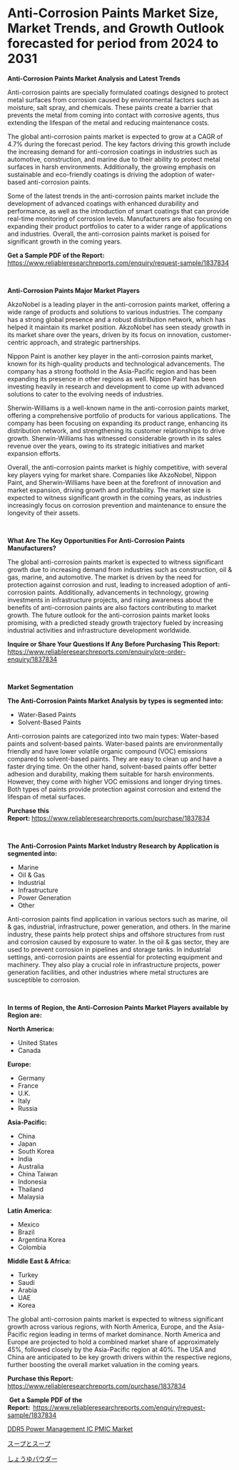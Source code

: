 <p><h1>Anti-Corrosion Paints Market Size, Market Trends, and Growth Outlook forecasted for period from 2024 to 2031</h1></p><p><strong>Anti-Corrosion Paints Market Analysis and Latest Trends</strong></p>
<p><p>Anti-corrosion paints are specially formulated coatings designed to protect metal surfaces from corrosion caused by environmental factors such as moisture, salt spray, and chemicals. These paints create a barrier that prevents the metal from coming into contact with corrosive agents, thus extending the lifespan of the metal and reducing maintenance costs.</p><p>The global anti-corrosion paints market is expected to grow at a CAGR of 4.7% during the forecast period. The key factors driving this growth include the increasing demand for anti-corrosion coatings in industries such as automotive, construction, and marine due to their ability to protect metal surfaces in harsh environments. Additionally, the growing emphasis on sustainable and eco-friendly coatings is driving the adoption of water-based anti-corrosion paints.</p><p>Some of the latest trends in the anti-corrosion paints market include the development of advanced coatings with enhanced durability and performance, as well as the introduction of smart coatings that can provide real-time monitoring of corrosion levels. Manufacturers are also focusing on expanding their product portfolios to cater to a wider range of applications and industries. Overall, the anti-corrosion paints market is poised for significant growth in the coming years.</p></p>
<p><strong>Get a Sample PDF of the Report:&nbsp;</strong> <a href="https://www.reliableresearchreports.com/enquiry/request-sample/1837834">https://www.reliableresearchreports.com/enquiry/request-sample/1837834</a></p>
<p>&nbsp;</p>
<p><strong>Anti-Corrosion Paints Major Market Players</strong></p>
<p><p>AkzoNobel is a leading player in the anti-corrosion paints market, offering a wide range of products and solutions to various industries. The company has a strong global presence and a robust distribution network, which has helped it maintain its market position. AkzoNobel has seen steady growth in its market share over the years, driven by its focus on innovation, customer-centric approach, and strategic partnerships.</p><p>Nippon Paint is another key player in the anti-corrosion paints market, known for its high-quality products and technological advancements. The company has a strong foothold in the Asia-Pacific region and has been expanding its presence in other regions as well. Nippon Paint has been investing heavily in research and development to come up with advanced solutions to cater to the evolving needs of industries.</p><p>Sherwin-Williams is a well-known name in the anti-corrosion paints market, offering a comprehensive portfolio of products for various applications. The company has been focusing on expanding its product range, enhancing its distribution network, and strengthening its customer relationships to drive growth. Sherwin-Williams has witnessed considerable growth in its sales revenue over the years, owing to its strategic initiatives and market expansion efforts.</p><p>Overall, the anti-corrosion paints market is highly competitive, with several key players vying for market share. Companies like AkzoNobel, Nippon Paint, and Sherwin-Williams have been at the forefront of innovation and market expansion, driving growth and profitability. The market size is expected to witness significant growth in the coming years, as industries increasingly focus on corrosion prevention and maintenance to ensure the longevity of their assets.</p></p>
<p>&nbsp;</p>
<p><strong>What Are The Key Opportunities For Anti-Corrosion Paints Manufacturers?</strong></p>
<p><p>The global anti-corrosion paints market is expected to witness significant growth due to increasing demand from industries such as construction, oil & gas, marine, and automotive. The market is driven by the need for protection against corrosion and rust, leading to increased adoption of anti-corrosion paints. Additionally, advancements in technology, growing investments in infrastructure projects, and rising awareness about the benefits of anti-corrosion paints are also factors contributing to market growth. The future outlook for the anti-corrosion paints market looks promising, with a predicted steady growth trajectory fueled by increasing industrial activities and infrastructure development worldwide.</p></p>
<p><strong>Inquire or Share Your Questions If Any Before Purchasing This Report:</strong> <a href="https://www.reliableresearchreports.com/enquiry/pre-order-enquiry/1837834">https://www.reliableresearchreports.com/enquiry/pre-order-enquiry/1837834</a></p>
<p>&nbsp;</p>
<p><strong>Market Segmentation</strong></p>
<p><strong>The Anti-Corrosion Paints Market Analysis by types is segmented into:</strong></p>
<p><ul><li>Water-Based Paints</li><li>Solvent-Based Paints</li></ul></p>
<p><p>Anti-corrosion paints are categorized into two main types: Water-based paints and solvent-based paints. Water-based paints are environmentally friendly and have lower volatile organic compound (VOC) emissions compared to solvent-based paints. They are easy to clean up and have a faster drying time. On the other hand, solvent-based paints offer better adhesion and durability, making them suitable for harsh environments. However, they come with higher VOC emissions and longer drying times. Both types of paints provide protection against corrosion and extend the lifespan of metal surfaces.</p></p>
<p><strong>Purchase this Report:&nbsp;</strong><a href="https://www.reliableresearchreports.com/purchase/1837834">https://www.reliableresearchreports.com/purchase/1837834</a></p>
<p>&nbsp;</p>
<p><strong>The Anti-Corrosion Paints Market Industry Research by Application is segmented into:</strong></p>
<p><ul><li>Marine</li><li>Oil & Gas</li><li>Industrial</li><li>Infrastructure</li><li>Power Generation</li><li>Other</li></ul></p>
<p><p>Anti-corrosion paints find application in various sectors such as marine, oil & gas, industrial, infrastructure, power generation, and others. In the marine industry, these paints help protect ships and offshore structures from rust and corrosion caused by exposure to water. In the oil & gas sector, they are used to prevent corrosion in pipelines and storage tanks. In industrial settings, anti-corrosion paints are essential for protecting equipment and machinery. They also play a crucial role in infrastructure projects, power generation facilities, and other industries where metal structures are susceptible to corrosion.</p></p>
<p>&nbsp;</p>
<p><strong>In terms of Region, the Anti-Corrosion Paints Market Players available by Region are:</strong></p>
<p>
    <p> <strong> North America: </strong>
        <ul>
            <li>United States</li>
            <li>Canada</li>
        </ul>
        </p> 
    <p> <strong> Europe: </strong>
        <ul>
            <li>Germany</li>
            <li>France</li>
            <li>U.K.</li>
            <li>Italy</li>
            <li>Russia</li>
        </ul>
        </p> 
    <p> <strong> Asia-Pacific: </strong>
        <ul>
            <li>China</li>
            <li>Japan</li>
            <li>South Korea</li>
            <li>India</li>
            <li>Australia</li>
            <li>China Taiwan</li>
            <li>Indonesia</li>
            <li>Thailand</li>
            <li>Malaysia</li>
        </ul>
        </p> 
    <p> <strong> Latin America: </strong>
        <ul>
            <li>Mexico</li>
            <li>Brazil</li>
            <li>Argentina Korea</li>
            <li>Colombia</li>
        </ul>
        </p> 
    <p> <strong> Middle East & Africa: </strong>
        <ul>
            <li>Turkey</li>
            <li>Saudi</li>
            <li>Arabia</li>
            <li>UAE</li>
            <li>Korea</li>
        </ul>
    </p>
    </p>
<p><p>The global anti-corrosion paints market is expected to witness significant growth across various regions, with North America, Europe, and the Asia-Pacific region leading in terms of market dominance. North America and Europe are projected to hold a combined market share of approximately 45%, followed closely by the Asia-Pacific region at 40%. The USA and China are anticipated to be key growth drivers within the respective regions, further boosting the overall market valuation in the coming years.</p></p>
<p><strong>Purchase this Report: </strong><a href="https://www.reliableresearchreports.com/purchase/1837834">https://www.reliableresearchreports.com/purchase/1837834</a></p>
<p>&nbsp;<strong>Get a Sample PDF of the Report:&nbsp;&nbsp;</strong><a href="https://www.reliableresearchreports.com/enquiry/request-sample/1837834">https://www.reliableresearchreports.com/enquiry/request-sample/1837834</a></p>
<p><strong></strong></p>
<p><p><a href="https://thundering-castanet-c65.notion.site/DDR5-Power-Management-IC-PMIC-Market-Research-Report-Unlocks-Analysis-on-the-Market-Financial-Status-0fa027af087d4ac58404541047d9b59c">DDR5 Power Management IC PMIC Market</a></p><p><a href="https://medium.com/@chrispbacon162023/%E3%82%B9%E3%83%BC%E3%83%97%E3%81%A8%E3%83%96%E3%83%AD%E3%82%B9%E5%B8%82%E5%A0%B4%E3%81%AE%E8%A6%8F%E6%A8%A1%E3%81%AF-%E3%82%B0%E3%83%AD%E3%83%BC%E3%83%90%E3%83%AB%E7%94%A3%E6%A5%AD%E3%81%A7%E6%9C%80%E9%81%A9%E3%81%AA%E3%83%9E%E3%83%BC%E3%82%B1%E3%83%86%E3%82%A3%E3%83%B3%E3%82%B0%E3%83%81%E3%83%A3%E3%83%8D%E3%83%AB%E3%82%92%E6%98%8E%E3%82%89%E3%81%8B%E3%81%AB%E3%81%97%E3%81%BE%E3%81%99-4ba40fb386a9">スープとスープ</a></p><p><a href="https://medium.com/@janrona788520/%E3%81%97%E3%82%87%E3%81%86%E3%82%86%E3%83%91%E3%82%A6%E3%83%80%E3%83%BC%E5%B8%82%E5%A0%B4%E3%81%AE%E8%A6%8F%E6%A8%A1%E3%81%AF-%E3%82%B0%E3%83%AD%E3%83%BC%E3%83%90%E3%83%AB%E7%94%A3%E6%A5%AD%E3%81%AB%E3%81%8A%E3%81%91%E3%82%8B%E6%9C%80%E9%81%A9%E3%81%AA%E3%83%9E%E3%83%BC%E3%82%B1%E3%83%86%E3%82%A3%E3%83%B3%E3%82%B0%E3%83%81%E3%83%A3%E3%83%8D%E3%83%AB%E3%82%92%E7%A4%BA%E3%81%97%E3%81%A6%E3%81%84%E3%81%BE%E3%81%99-4cb877ba9f6a">しょうゆパウダー</a></p></p>